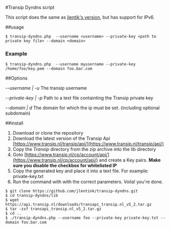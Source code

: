 #Transip Dyndns script

This script does the same as [jlentik's version](https://github.com/jlentink/transip-dyndns), but has support for IPv6.

##usage

```
$ transip-dyndns.php  --username <username> --private-key <path to private key file> --domain <domain>
```

### Example

```
$ transip-dyndns.php  --username myusername --private-key /home/foo/key.pem --domain foo.bar.com
```


##Options

*--username | -u* The transip username

*--private-key | -p* Path to a text file containting the Transip private key

*--domain | d* The domain for which the ip must be set. (including optional subdomain)

##install

1. Download or clone the repository 
2. Download the latest version of the Transip Api [https://www.transip.nl/transip/api/](https://www.transip.nl/transip/api/)
3. Copy the *Transip* directory from the zip archive into the lib directory
4. Goto [https://www.transip.nl/cp/account/api/](https://www.transip.nl/cp/account/api/) and create a Key pairs. **Make sure you disable the checkbox for whitelisted IP**
5. Copy the generated key and place it into a text file. For example: private-key.txt
6. Run the command with with the correct parameters. Voila! you're done.

```
$ git clone https://github.com/jlentink/transip-dyndns.git
$ cd transip-dyndns/lib
$ wget https://api.transip.nl/downloads/transapi_transip.nl_v5_2.tar.gz
$ tar -zxf transapi_transip.nl_v5_2.tar.gz
$ cd ..
$ ./transip-dyndns.php --username foo --private-key private-key.txt --domain foo.bar.com

```


